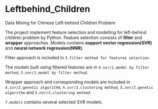 # Leftbehind_Children
Data Mining for Chinese Left-behind Children Problem

The project implement feature selection and modelling for left-behind children problem by Python. Feature selection consists of **filter** and **wrapper** approaches. Models contains **support vector regression(SVR)** and **neural network regression(NNR)**.

Filter approach is included in `3.filter method for features selection`.

The models built using filtered features are in `4.svr/1.model by filter method`, `5.nnr/1.model by filter method`.

Wrapper approach and corresponding models are included in `4.svr/2.genetic algorithm`, `4.svr/3.clustering method`, `5.nnr/2.genetic algorithm` and `5.nnr/3.clustering method`.

`7.models` contains several selected SVR models.
